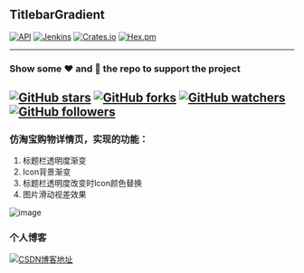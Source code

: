 ## TitlebarGradient
[![API](https://img.shields.io/badge/API-9%2B-brightgreen.svg)](https://android-arsenal.com/api?level=9) 
[![Jenkins](https://img.shields.io/jenkins/s/https/jenkins.qa.ubuntu.com/view/Precise/view/All%20Precise/job/precise-desktop-amd64_default.svg)](https://github.com/xiaosong520/TitlebarGradient.git)
[![Crates.io](https://img.shields.io/badge/download-3M-brightgreen.svg)](https://github.com/xiaosong520/TitlebarGradient/archive/master.zip)
[![Hex.pm](https://img.shields.io/hexpm/l/plug.svg)]()

---
### Show some :heart: and :stars: the repo to support the project

[![GitHub stars](https://img.shields.io/github/stars/xiaosong520/TitlebarGradient.svg?style=social)](https://github.com/xiaosong520/TitlebarGradient/stargazers) [![GitHub forks](https://img.shields.io/github/forks/xiaosong520/TitlebarGradient.svg?style=social)](https://github.com/xiaosong520/TitlebarGradient/network) [![GitHub watchers](https://img.shields.io/github/watchers/xiaosong520/TitlebarGradient.svg?style=social)](https://github.com/xiaosong520/TitlebarGradient/watchers) [![GitHub followers](https://img.shields.io/github/followers/xiaosong520.svg?style=social)](https://github.com/xiaosong520/followers) 
---
### 仿淘宝购物详情页，实现的功能：
1. 标题栏透明度渐变
2. Icon背景渐变
3. 标题栏透明度改变时Icon颜色替换
4. 图片滑动视差效果

![image](https://github.com/xiaosong520/TitlebarGradient/blob/master/preview/preview.gif)


### 个人博客
[![CSDN博客地址](https://img.shields.io/badge/CSDN%E5%8D%9A%E5%AE%A2%E5%9C%B0%E5%9D%80-http%3A%2F%2Fblog.csdn.net-red.svg?style=plastic)](http://blog.csdn.net/qq_22393017/article/details/54602925)


